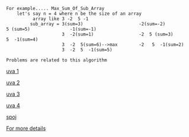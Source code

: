 
```
For example..... Max_Sum_Of_Sub_Array
    let's say n = 4 where n be the size of an array
          array like 3 -2  5 -1
         sub_array = 3(sum=3)                     -2(sum=-2)                  5 (sum=5)               -1(sum=-1) 
                     3  -2(sum=1)                 -2  5 (sum=3)               5  -1(sum=4) 
                     3  -2  5(sum=6)-->max        -2   5  -1(sum=2) 
                     3  -2  5  -1(sum=5) 

Problems are related to this algorithm 
```
<a href ="http://uva.onlinejudge.org/index.php?option=com_onlinejudge&Itemid=8&category=24&page=show_problem&problem=1625">uva 1</a>

<a href="http://uva.onlinejudge.org/index.php?option=com_onlinejudge&Itemid=8&category=24&page=show_problem&problem=448">uva 2</a>

<a href="http://uva.onlinejudge.org/index.php?option=com_onlinejudge&Itemid=8&category=24&page=show_problem&problem=728">uva 3</a>

<a href="http://uva.onlinejudge.org/index.php?option=com_onlinejudge&Itemid=8&category=24&page=show_problem&problem=1696">uva 4</a>

<a href="http://www.spoj.com/problems/HOTELS/">spoj</a>

<a href="https://codeforces.com/blog/entry/13713">For more details</a>
